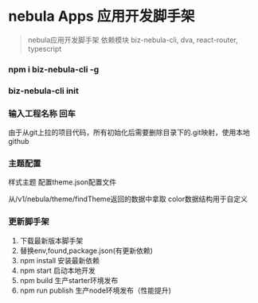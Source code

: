 
# nebula Apps 应用开发脚手架

> nebula应用开发脚手架
> 依赖模块 biz-nebula-cli, dva, react-router, typescript
> 
>
### npm i biz-nebula-cli -g
### biz-nebula-cli init
### 输入工程名称 回车

由于从git上拉的项目代码，所有初始化后需要删除目录下的.git映射，使用本地github


### 主题配置
样式主题 配置theme.json配置文件

从/v1/nebula/theme/findTheme返回的数据中拿取 color数据结构用于自定义

### 更新脚手架
1. 下载最新版本脚手架
2. 替换env,found,package.json(有更新依赖)
3. npm install 安装最新依赖
4. npm start 启动本地开发
5. npm build 生产starter环境发布
6. npm run publish 生产node环境发布（性能提升)
